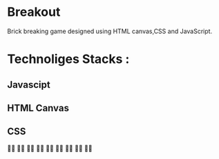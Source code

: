 # Breakout
Brick breaking game designed using HTML canvas,CSS and JavaScript.

# Technoliges Stacks :

## Javascipt

## HTML Canvas

## CSS


:rocket::fire:
:rocket::fire:
:rocket::fire:
:rocket::fire:
:rocket::fire:
:rocket::fire:
:rocket::fire:
:rocket::fire:
:rocket::fire:
